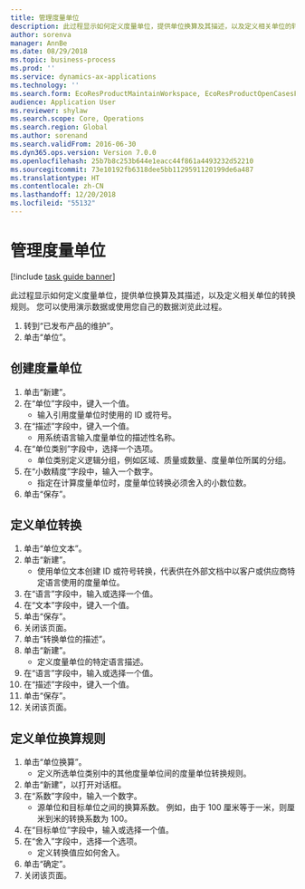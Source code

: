 ```yaml
---
title: 管理度量单位
description: 此过程显示如何定义度量单位，提供单位换算及其描述，以及定义相关单位的转换规则。
author: sorenva
manager: AnnBe
ms.date: 08/29/2018
ms.topic: business-process
ms.prod: ''
ms.service: dynamics-ax-applications
ms.technology: ''
ms.search.form: EcoResProductMaintainWorkspace, EcoResProductOpenCasesFormPart, UnitOfMeasure, UnitOfMeasureReportingTranslation, UnitOfMeasureTranslation, UnitOfMeasureConversion, UnitOfMeasureConversionEditOrCreate, UnitOfMeasureLookup
audience: Application User
ms.reviewer: shylaw
ms.search.scope: Core, Operations
ms.search.region: Global
ms.author: sorenand
ms.search.validFrom: 2016-06-30
ms.dyn365.ops.version: Version 7.0.0
ms.openlocfilehash: 25b7b8c253b644e1eacc44f861a4493232d52210
ms.sourcegitcommit: 73e10192fb6318dee5bb1129591120199de6a487
ms.translationtype: HT
ms.contentlocale: zh-CN
ms.lasthandoff: 12/20/2018
ms.locfileid: "55132"
---
```

# <a name="manage-unit-of-measure"></a>管理度量单位

[!include [task guide banner](../../includes/task-guide-banner.md)]

此过程显示如何定义度量单位，提供单位换算及其描述，以及定义相关单位的转换规则。 您可以使用演示数据或使用您自己的数据浏览此过程。

1. 转到“已发布产品的维护”。
2. 单击“单位”。

## <a name="create-a-unit-of-measure"></a>创建度量单位
1. 单击“新建”。
2. 在“单位”字段中，键入一个值。
    * 输入引用度量单位时使用的 ID 或符号。  
3. 在“描述”字段中，键入一个值。
    * 用系统语言输入度量单位的描述性名称。  
4. 在“单位类别”字段中，选择一个选项。
    * 单位类别定义逻辑分组，例如区域、质量或数量、度量单位所属的分组。  
5. 在“小数精度”字段中，输入一个数字。
    * 指定在计算度量单位时，度量单位转换必须舍入的小数位数。  
6. 单击“保存”。

## <a name="define-unit-translations"></a>定义单位转换
1. 单击“单位文本”。
2. 单击“新建”。
    * 使用单位文本创建 ID 或符号转换，代表供在外部文档中以客户或供应商特定语言使用的度量单位。  
3. 在“语言”字段中，输入或选择一个值。
4. 在“文本”字段中，键入一个值。
5. 单击“保存”。
6. 关闭该页面。
7. 单击“转换单位的描述”。
8. 单击“新建”。
    * 定义度量单位的特定语言描述。  
9. 在“语言”字段中，输入或选择一个值。
10. 在“描述”字段中，键入一个值。
11. 单击“保存”。
12. 关闭该页面。

## <a name="define-unit-conversion-rules"></a>定义单位换算规则
1. 单击“单位换算”。
    * 定义所选单位类别中的其他度量单位间的度量单位转换规则。  
2. 单击“新建”，以打开对话框。
3. 在“系数”字段中，输入一个数字。
    * 源单位和目标单位之间的换算系数。 例如，由于 100 厘米等于一米，则厘米到米的转换系数为 100。  
4. 在“目标单位”字段中，输入或选择一个值。
5. 在“舍入”字段中，选择一个选项。
    * 定义转换值应如何舍入。  
6. 单击“确定”。
7. 关闭该页面。

